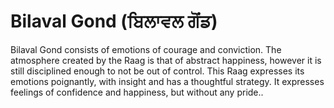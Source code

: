 # Bilaval Gond (ਬਿਲਾਵਲ ਗੋਂਡ)

Bilaval Gond consists of emotions of courage and conviction. The atmosphere created by the Raag is that of abstract happiness, however it is still disciplined enough to not be out of control. This Raag expresses its emotions poignantly, with insight and has a thoughtful strategy. It expresses feelings of confidence and happiness, but without any pride..